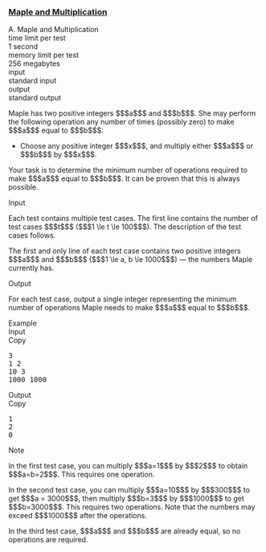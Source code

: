 <h3><a href="https://codeforces.com/contest/2139/problem/A" target="_blank" rel="noopener noreferrer">Maple and Multiplication</a></h3>

<div class="header"><div class="title">A. Maple and Multiplication</div><div class="time-limit"><div class="property-title">time limit per test</div>1 second</div><div class="memory-limit"><div class="property-title">memory limit per test</div>256 megabytes</div><div class="input-file input-standard"><div class="property-title">input</div>standard input</div><div class="output-file output-standard"><div class="property-title">output</div>standard output</div></div><div><p>Maple has two positive integers $$$a$$$ and $$$b$$$. She may perform the following operation any number of times (possibly zero) to make $$$a$$$ equal to $$$b$$$:</p><ul> <li> Choose any positive integer $$$x$$$, and multiply either $$$a$$$ or $$$b$$$ by $$$x$$$. </li></ul><p>Your task is to determine the minimum number of operations required to make $$$a$$$ equal to $$$b$$$. It can be proven that this is always possible.</p></div><div class="input-specification"><div class="section-title">Input</div><p>Each test contains multiple test cases. The first line contains the number of test cases $$$t$$$ ($$$1 \le t \le 100$$$). The description of the test cases follows. </p><p>The first and only line of each test case contains two positive integers $$$a$$$ and $$$b$$$ ($$$1 \le a, b \le 1000$$$) — the numbers Maple currently has.</p></div><div class="output-specification"><div class="section-title">Output</div><p>For each test case, output a single integer representing the minimum number of operations Maple needs to make $$$a$$$ equal to $$$b$$$.</p></div><div class="sample-tests"><div class="section-title">Example</div><div class="sample-test"><div class="input"><div class="title">Input<div title="Copy" data-clipboard-target="#id0011416549577902724" id="id001649314162786525" class="input-output-copier">Copy</div></div><pre id="id0011416549577902724"><div class="test-example-line test-example-line-even test-example-line-0">3</div><div class="test-example-line test-example-line-odd test-example-line-1">1 2</div><div class="test-example-line test-example-line-even test-example-line-2">10 3</div><div class="test-example-line test-example-line-odd test-example-line-3">1000 1000</div></pre></div><div class="output"><div class="title">Output<div title="Copy" data-clipboard-target="#id00062301900678201294" id="id001840930035893925" class="input-output-copier">Copy</div></div><pre id="id00062301900678201294">1
2
0
</pre></div></div></div><div class="note"><div class="section-title">Note</div><p>In the first test case, you can multiply $$$a=1$$$ by $$$2$$$ to obtain $$$a=b=2$$$. This requires one operation.</p><p>In the second test case, you can multiply $$$a=10$$$ by $$$300$$$ to get $$$a = 3000$$$, then multiply $$$b=3$$$ by $$$1000$$$ to get $$$b=3000$$$. This requires two operations. Note that the numbers may exceed $$$1000$$$ after the operations.</p><p>In the third test case, $$$a$$$ and $$$b$$$ are already equal, so no operations are required.</p></div>